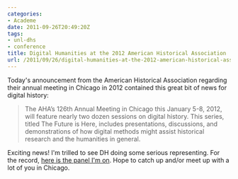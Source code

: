 ```yaml
---
categories:
- Academe
date: 2011-09-26T20:49:20Z
tags:
- unl-dhs
- conference
title: Digital Humanities at the 2012 American Historical Association
url: /2011/09/26/digital-humanities-at-the-2012-american-historical-association/
---
```


Today's announcement from the American Historical Association regarding their
annual meeting in Chicago in 2012 contained this great bit of news for digital
history:

> The AHA’s 126th Annual Meeting in Chicago this January 5-8, 2012, will feature
> nearly two dozen sessions on digital history. This series, titled The Future
> is Here, includes presentations, discussions, and demonstrations of how
> digital methods might assist historical research and the humanities in
> general.

Exciting news! I'm trilled to see DH doing some serious representing. For the record, [here is the panel I'm on](http://aha.confex.com/aha/2012/webprogram/Session6779.html). Hope to catch up and/or meet up with a lot of you in Chicago.
